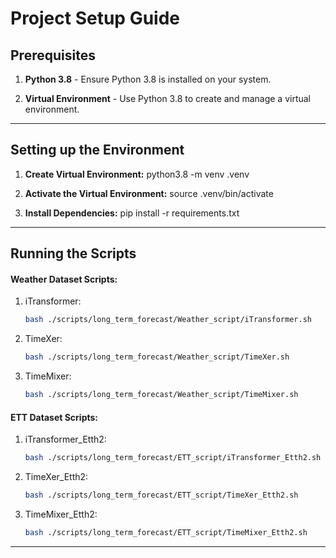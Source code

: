 # Project Setup Guide

## Prerequisites
1. **Python 3.8** - Ensure Python 3.8 is installed on your system.

2. **Virtual Environment** - Use Python 3.8 to create and manage a virtual environment.

---

## Setting up the Environment

1. **Create Virtual Environment:**
   python3.8 -m venv .venv

2. **Activate the Virtual Environment:**
   source .venv/bin/activate

3. **Install Dependencies:**
   pip install -r requirements.txt

---

## Running the Scripts
#### Weather Dataset Scripts:
1. iTransformer:
   ```bash
   bash ./scripts/long_term_forecast/Weather_script/iTransformer.sh
   ```
2. TimeXer:
   ```bash
   bash ./scripts/long_term_forecast/Weather_script/TimeXer.sh
   ```
3. TimeMixer:
   ```bash
   bash ./scripts/long_term_forecast/Weather_script/TimeMixer.sh
   ```

#### ETT Dataset Scripts:
1. iTransformer_Etth2:
   ```bash
   bash ./scripts/long_term_forecast/ETT_script/iTransformer_Etth2.sh
   ```
2. TimeXer_Etth2:
   ```bash
   bash ./scripts/long_term_forecast/ETT_script/TimeXer_Etth2.sh
   ```
3. TimeMixer_Etth2:
   ```bash
   bash ./scripts/long_term_forecast/ETT_script/TimeMixer_Etth2.sh
   ```

---
